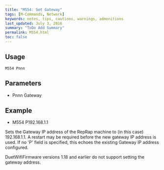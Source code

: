 ```yaml
---
title: "M554: Set Gateway" 
tags: [M-Commands, Network]
keywords: notes, tips, cautions, warnings, admonitions
last_updated: July 3, 2016
summary: "ToDo Add Summary"
permalink: M554.html
toc: false
---
```



## Usage ##
```
M554 Pnnn
```

## Parameters ##

+ Pnnn Gateway

## Example ##

+ M554 P192.168.1.1

Sets the Gateway IP address of the RepRap machine to (in this case) 192.168.1.1. A restart may be required before the new gateway IP address is used. If no 'P' field is specified, this echoes the existing Gateway IP address configured.

DuetWifiFirmware versions 1.18 and earlier do not support setting the gateway address.

